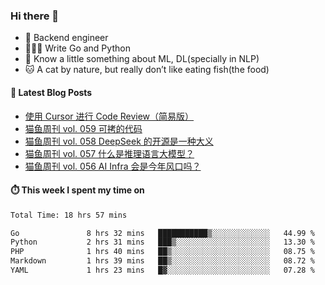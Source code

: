 ### Hi there 👋

- 🔧 Backend engineer
- 👨🏻‍💻 Write Go and Python
- 🔭 Know a little something about ML, DL(specially in NLP)
- 🐱 A cat by nature, but really don’t like eating fish(the food)

#### 📖 Latest Blog Posts
<!-- BLOG-POST-LIST:START -->
- [使用 Cursor 进行 Code Review（简易版）](https://ameow.xyz/archives/simple-code-review-with-cursor)
- [猫鱼周刊 vol. 059 可拷的代码](https://ameow.xyz/archives/weekly-059)
- [猫鱼周刊 vol. 058 DeepSeek 的开源是一种大义](https://ameow.xyz/archives/weekly-058)
- [猫鱼周刊 vol. 057 什么是推理语言大模型？](https://ameow.xyz/archives/weekly-057)
- [猫鱼周刊 vol. 056 AI Infra 会是今年风口吗？](https://ameow.xyz/archives/weekly-056)
<!-- BLOG-POST-LIST:END -->

#### ⏱️ This week I spent my time on
<!--START_SECTION:waka-->

```txt
Total Time: 18 hrs 57 mins

Go               8 hrs 32 mins   ███████████▒░░░░░░░░░░░░░   44.99 %
Python           2 hrs 31 mins   ███▒░░░░░░░░░░░░░░░░░░░░░   13.30 %
PHP              1 hrs 40 mins   ██▒░░░░░░░░░░░░░░░░░░░░░░   08.75 %
Markdown         1 hrs 39 mins   ██▒░░░░░░░░░░░░░░░░░░░░░░   08.72 %
YAML             1 hrs 23 mins   █▓░░░░░░░░░░░░░░░░░░░░░░░   07.28 %
```

<!--END_SECTION:waka-->

<!--
**LeslieLeung/LeslieLeung** is a ✨ _special_ ✨ repository because its `README.md` (this file) appears on your GitHub profile.

Here are some ideas to get you started:

- 🔭 I’m currently working on ...
- 🌱 I’m currently learning ...
- 👯 I’m looking to collaborate on ...
- 🤔 I’m looking for help with ...
- 💬 Ask me about ...
- 📫 How to reach me: ...
- 😄 Pronouns: ...
- ⚡ Fun fact: ...
-->
